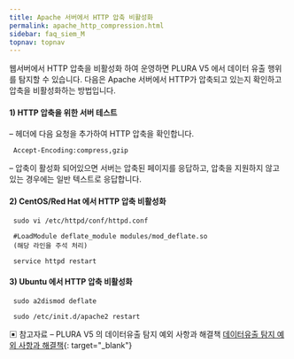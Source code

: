 ```yaml
---
title: Apache 서버에서 HTTP 압축 비활성화
permalink: apache_http_compression.html
sidebar: faq_siem_M
topnav: topnav
---
```


웹서버에서 HTTP 압축을 비활성화 하여 운영하면 PLURA V5 에서 데이터 유출 행위를 탐지할 수 있습니다.
다음은 Apache 서버에서 HTTP가 압축되고 있는지 확인하고 압축을 비활성화하는 방법입니다.

#### 1) HTTP 압축을 위한 서버 테스트

– 헤더에 다음 요청을 추가하여 HTTP 압축을 확인합니다.

     Accept-Encoding:compress,gzip

– 압축이 활성화 되어있으면 서버는 압축된 페이지를 응답하고, 압축을 지원하지 않고 있는 경우에는 일반 텍스트로 응답합니다.

 

#### 2) CentOS/Red Hat 에서 HTTP 압축 비활성화

     sudo vi /etc/httpd/conf/httpd.conf

     #LoadModule deflate_module modules/mod_deflate.so
     (해당 라인을 주석 처리)

     service httpd restart

 

#### 3) Ubuntu 에서 HTTP 압축 비활성화

     sudo a2dismod deflate

     sudo /etc/init.d/apache2 restart

 

▣ 참고자료
– PLURA V5 의 데이터유출 탐지 예외 사항과 해결책
[데이터유출 탐지 예외 사항과 해결책](https://qubitsec.github.io/data_exfiltration_solution.html){: target="_blank"}